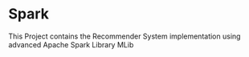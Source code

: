 # Spark
This Project contains the Recommender System implementation using advanced Apache Spark Library MLib